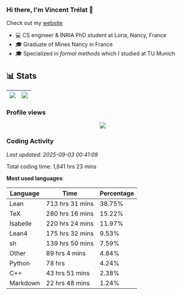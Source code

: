 ### Hi there, I'm Vincent Trélat 👋

Check out my [website](https://vtrelat.github.io)

-   💻 CS engineer & INRIA PhD student at Loria, Nancy, France
-   🎓 Graduate of Mines Nancy in France
-   🎓 Specialized in _formal methods_ which I studied at TU Munich

## 📊 **Stats**

| <img align="center" src="https://readme-stats.clckblog.space/api?username=VTrelat&show_icons=true&include_all_commits=true&theme=tokyonight&hide_border=true" /> | <img align="center" src="https://readme-stats.clckblog.space/api/top-langs/?username=VTrelat&layout=compact&theme=tokyonight&hide_border=true" /> |
| ---------------------------------------------------------------------------------------------------------------------------------------------------------------- | ------------------------------------------------------------------------------------------------------------------------------------------------- |

### Profile views

<p align="center">
 <img src="https://profile-counter.glitch.me/VTrelat/count.svg" />
</p>

<!--automations-->
### Coding Activity
_Last updated: 2025-09-03 00:41:09_

Total coding time: 1,841 hrs 23 mins

**Most used languages**:

| Language | Time | Percentage |
| ------------- | ------------- | ------------- |
| Lean | 713 hrs 31 mins | 38.75% |
| TeX | 280 hrs 16 mins | 15.22% |
| Isabelle | 220 hrs 24 mins | 11.97% |
| Lean4 | 175 hrs 32 mins | 9.53% |
| sh | 139 hrs 50 mins | 7.59% |
| Other | 89 hrs 4 mins | 4.84% |
| Python | 78 hrs | 4.24% |
| C++ | 43 hrs 51 mins | 2.38% |
| Markdown | 22 hrs 48 mins | 1.24% |

